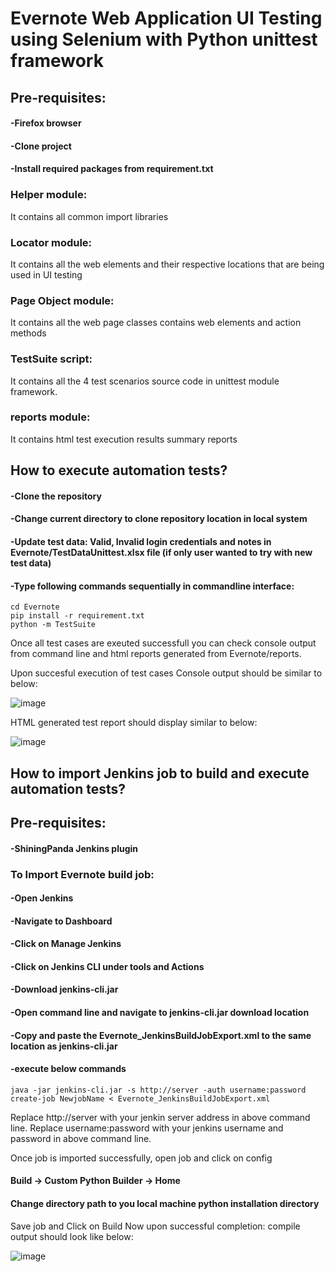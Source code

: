 # Evernote Web Application UI Testing using Selenium with Python unittest framework
## Pre-requisites:
#### -Firefox browser
#### -Clone project
#### -Install required packages from requirement.txt

### Helper module:
It contains all common import libraries
### Locator module:
It contains all the web elements and their respective locations that are being used in UI testing
### Page Object module:
It contains all the web page classes contains web elements and action methods
### TestSuite script:
It contains all the 4 test scenarios source code in unittest module framework.
### reports module:
It contains html test execution results summary reports
## How to execute automation tests?
#### -Clone the repository
#### -Change current directory to clone repository location in local system
#### -Update test data: Valid, Invalid login credentials and notes in Evernote/TestDataUnittest.xlsx file (if only user wanted to try with new test data)
#### -Type following commands sequentially in commandline interface:
```
cd Evernote
pip install -r requirement.txt
python -m TestSuite
```
Once all test cases are exeuted successfull you can check console output from command line and html reports generated from Evernote/reports.

Upon succesful execution of test cases Console output should be similar to below:

![image](https://user-images.githubusercontent.com/105941762/169697436-4df68d18-a2da-443f-8229-2f6214399017.png)


HTML generated test report should display similar to below:

![image](https://user-images.githubusercontent.com/105941762/169696656-84b13dff-86d9-42dd-be59-f9017534be91.png)

## How to import Jenkins job to build and execute automation tests?
## Pre-requisites:
#### -ShiningPanda Jenkins plugin

### To Import Evernote build job:

#### -Open Jenkins
#### -Navigate to Dashboard
#### -Click on Manage Jenkins
#### -Click on Jenkins CLI under tools and Actions
#### -Download jenkins-cli.jar
#### -Open command line and navigate to jenkins-cli.jar download location
#### -Copy and paste the Evernote_JenkinsBuildJobExport.xml to the same location as jenkins-cli.jar
#### -execute below commands
```
java -jar jenkins-cli.jar -s http://server -auth username:password create-job NewjobName < Evernote_JenkinsBuildJobExport.xml
```
Replace http://server with your jenkin server address in above command line.
Replace username:password with your jenkins username and password in above command line.

Once job is imported successfully, open job and click on config
#### Build -> Custom Python Builder -> Home
#### Change directory path to you local machine python installation directory

Save job and Click on Build Now
upon successful completion: compile output should look like below:

![image](https://user-images.githubusercontent.com/105941762/169697043-4f16f990-fb70-40ce-8029-3f6652b42087.png)
